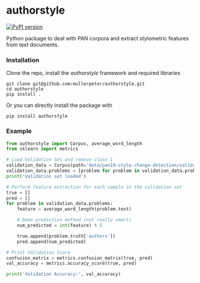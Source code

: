 # authorstyle
[![PyPI version](https://badge.fury.io/py/authorstyle.svg)](https://badge.fury.io/py/authorstyle)

Python package to deal with PAN corpora and extract stylometric features from text documents.

### Installation
Clone the repo, install the _authorstyle_ framework and required libraries
```
git clone git@github.com:mullerpeter/authorstyle.git
cd authorstyle
pip install .
```
Or you can directly install the package with
```
pip install authorstyle
```

### Example
```python
from authorstyle import Corpus, average_word_length
from sklearn import metrics

# Load Validation Set and remove class 1
validation_data = Corpus(path='data/pan19-style-change-detection/validation')
validation_data.problems = [problem for problem in validation_data.problems if problem.truth['authors'] > 1]
print('Validation set loaded')

# Perform feature extraction for each sample in the validation set
true = []
pred = []
for problem in validation_data.problems:
    feature = average_word_length(problem.text)

    # Demo prediction method (not really smart)
    num_predicted = int(feature) % 5

    true.append(problem.truth['authors'])
    pred.append(num_predicted)

# Print Validation Score
confusion_matrix = metrics.confusion_matrix(true, pred)
val_accuracy = metrics.accuracy_score(true, pred)

print('Validation Accuracy:', val_accuracy)
```
